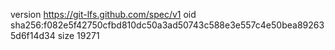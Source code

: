 version https://git-lfs.github.com/spec/v1
oid sha256:f082e5f42750cfbd810dc50a3ad50743c588e3e557c4e50bea892635d6f14d34
size 19271
